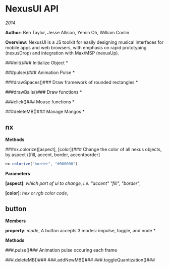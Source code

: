 NexusUI API
===========
*2014*

**Author:** Ben Taylor, Jesse Allison, Yemin Oh, William Conlin

**Overview:** NexusUI is a JS toolkit for easily designing musical interfaces for mobile apps and web browsers, with emphasis on rapid prototyping (nexusDrop) and integration with Max/MSP (nexusUp).

###init()###
Initialize Object *

###pulse()###
Animation Pulse *

###drawSpaces()###
Draw framework of rounded rectangles *

###drawBalls()###
Draw functions *

###click()###
Mouse functions *

###deleteMB()###
Manage Mangos *

nx
--
**Methods**

###nx.colorize(\[aspect\], \[color\])###
Change the color of all nexus objects, by aspect ([fill, accent, border, accentborder]

```js
nx.colorize("border", "#000000")
```



**Parameters**

**[aspect]**:  *which part of ui to change, i.e. "accent" "fill", "border"*,  


**[color]**:  *hex or rgb color code*,  


button
------
**Members**

**property**:  *mode*,  A button accepts 3 modes: impulse, toggle, and node *



**Methods**

###.pulse()###
Animation pulse occuring each frame


###.deleteMB()###
###.addNewMB()###
###.toggleQuantization()###
